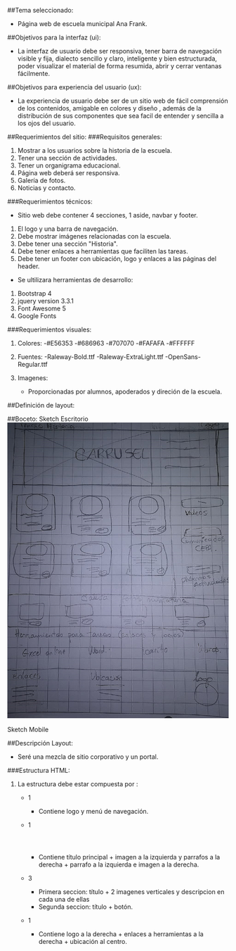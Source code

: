 ##Tema seleccionado:
- Página web de escuela municipal Ana Frank.

##Objetivos para la interfaz (ui):
- La interfaz de usuario debe ser responsiva, tener barra de navegación visible y fija, dialecto sencillo y claro, inteligente y bien estructurada, poder visualizar el material de forma resumida, abrir y cerrar ventanas fácilmente.

##Objetivos para experiencia del usuario (ux):
- La experiencia de usuario debe ser de un sitio web de fácil comprensión de los contenidos, amigable en colores y diseño , además de la distribución de sus componentes que sea facil de entender y sencilla a los ojos del usuario.

##Requerimientos del sitio:
###Requisitos generales:
1. Mostrar a los usuarios sobre la historia de la escuela.
2. Tener una sección de actividades.
3. Tener un organigrama educacional.
4. Página web deberá ser responsiva.
5. Galería de fotos.
6. Noticias y contacto.

###Requerimientos técnicos:

- Sitio web debe contener 4 secciones, 1 aside, navbar y footer.

1. El logo y una barra de navegación.
2. Debe mostrar imágenes relacionadas con la escuela.
3. Debe tener una sección "Historia".
4. Debe tener enlaces a herramientas que faciliten las tareas.
5. Debe tener un footer con ubicación, logo y enlaces a las páginas del header.

- Se ultilizara herramientas de desarrollo:
1. Bootstrap 4
2. jquery version 3.3.1
3. Font Awesome 5
4. Google Fonts


###Requerimientos visuales:

1. Colores:
   -#E56353
   -#686963
   -#707070
   -#FAFAFA
   -#FFFFFF

2. Fuentes:
   -Raleway-Bold.ttf
   -Raleway-ExtraLight.ttf
   -OpenSans-Regular.ttf

3. Imagenes:
   - Proporcionadas por alumnos, apoderados y direción de la escuela.

##Definición de layout:

##Boceto:
Sketch Escritorio
![](img/sketch.png)

Sketch Mobile
![]()


##Descripción Layout:
- Seré una mezcla de sitio corporativo y un portal.

###Estructura HTML:

1. La estructura debe estar compuesta por :
   - 1 <nav></nav>
       - Contiene logo y menú de navegación.

   - 1 <header></header>
       - Contiene título principal + imagen a la izquierda y parrafos a la derecha + parrafo a la izquierda e imagen a la derecha.

   - 3 <section></section>
       - Primera seccion: título + 2 imagenes verticales y descripcion en cada una de ellas
       - Segunda seccion: título + botón.

   - 1 <footer></footer>
       - Contiene logo a la derecha + enlaces a herramientas a la derecha + ubicación al centro. 



